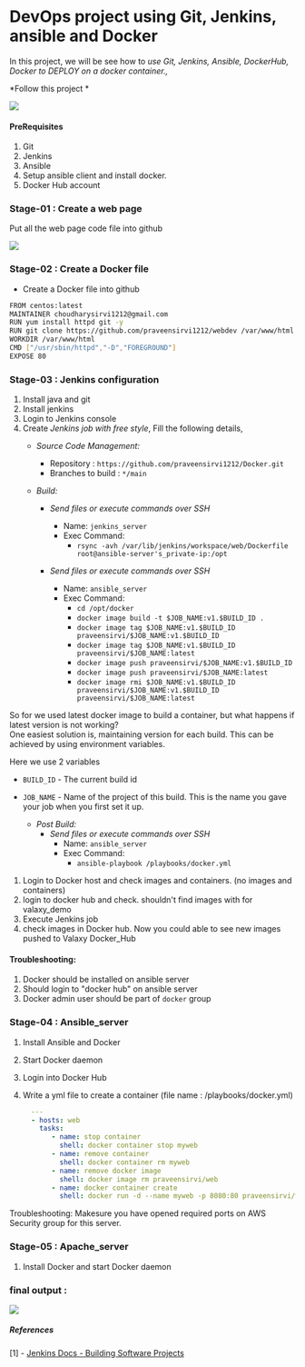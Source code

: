 # DevOps project using Git, Jenkins, ansible and Docker



In this project, we will be see how to *use Git, Jenkins, Ansible, DockerHub, Docker to DEPLOY on a docker container.,*

*Follow this project *

![](https://github.com/praveensirvi1212/webdev/blob/main/img/project-2.jpg)

#### PreRequisites
1. Git
1. Jenkins
1. Ansible 
1. Setup ansible client and install docker. 
1. Docker Hub account 


### Stage-01 : Create a web page
Put all the web page code file into github

![](https://github.com/praveensirvi1212/webdev/blob/main/img/Capture6.JPG) 

### Stage-02 : Create a Docker file 
- Create a Docker file into github
 ```sh
FROM centos:latest
MAINTAINER choudharysirvi1212@gmail.com
RUN yum install httpd git -y
RUN git clone https://github.com/praveensirvi1212/webdev /var/www/html
WORKDIR /var/www/html
CMD ["/usr/sbin/httpd","-D","FOREGROUND"]
EXPOSE 80
```
 
### Stage-03 : Jenkins configuration
1. Install java and git
1. Install jenkins
1. Login to Jenkins console
1. Create *Jenkins job with free style*, Fill the following details,
   - *Source Code Management:*
      - Repository : `https://github.com/praveensirvi1212/Docker.git`
      - Branches to build : `*/main`  
  
   - *Build:*
     - *Send files or execute commands over SSH*
       - Name: `jenkins_server`
       - Exec Command: 
	      - `rsync -avh /var/lib/jenkins/workspace/web/Dockerfile root@ansible-server's_private-ip:/opt`
          

     - *Send files or execute commands over SSH*
       - Name: `ansible_server`
       - Exec Command: 
	      - `cd /opt/docker`
          - `docker image build -t $JOB_NAME:v1.$BUILD_ID .`
	      - `docker image tag $JOB_NAME:v1.$BUILD_ID praveensirvi/$JOB_NAME:v1.$BUILD_ID`
          - `docker image tag $JOB_NAME:v1.$BUILD_ID praveensirvi/$JOB_NAME:latest`
          - `docker image push praveensirvi/$JOB_NAME:v1.$BUILD_ID`
          - `docker image push praveensirvi/$JOB_NAME:latest`
          - `docker image rmi $JOB_NAME:v1.$BUILD_ID praveensirvi/$JOB_NAME:v1.$BUILD_ID praveensirvi/$JOB_NAME:latest`

 So for we used latest docker image to build a container, but what happens if latest version is not working?  
 One easiest solution is, maintaining version for each build. This can be achieved by using environment variables. 

 Here we use 2 variables 
 - `BUILD_ID` -  The current build id
 - `JOB_NAME` - Name of the project of this build. This is the name you gave your job when you first set it up.

    - *Post Build:*
        - *Send files or execute commands over SSH*
            - Name: `ansible_server`
            - Exec Command: 
	          - `ansible-playbook /playbooks/docker.yml`

1. Login to Docker host and check images and containers. (no images and containers)
1. login to docker hub and check. shouldn't find images with for valaxy_demo 
1. Execute Jenkins job
1. check images in Docker hub. Now you could able to see new images pushed to Valaxy Docker_Hub

#### Troubleshooting:
1. Docker should be installed on ansible server 
1. Should login to "docker hub" on ansible server
1. Docker admin user should be part of `docker` group


### Stage-04 : Ansible_server
1. Install Ansible and Docker
1. Start Docker daemon
1. Login into Docker Hub

1. Write a yml file to create a container (file name : /playbooks/docker.yml)
   ```yaml
     ---
     - hosts: web
       tasks:
          - name: stop container
            shell: docker container stop myweb
          - name: remove container
            shell: docker container rm myweb
          - name: remove docker image
            shell: docker image rm praveensirvi/web
          - name: docker container create
            shell: docker run -d --name myweb -p 8080:80 praveensirvi/web
   
   ```
Troubleshooting: 
Makesure you have opened required ports on AWS Security group for this server. 

### Stage-05 : Apache_server
1. Install Docker and start Docker daemon 
### final output :
![](https://github.com/praveensirvi1212/webdev/blob/main/img/finalop1.jpg) 
 
##### References
[1] - [Jenkins Docs - Building Software Projects](https://wiki.jenkins.io/display/JENKINS/Building+a+software+project)
